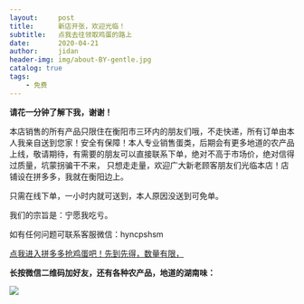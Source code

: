 ```yaml
---
layout:     post
title:      新店开张，欢迎光临！
subtitle:   点我去往领取鸡蛋的路上
date:       2020-04-21
author:     jidan
header-img: img/about-BY-gentle.jpg
catalog: true
tags:
    - 免费
---
```

**请花一分钟了解下我，谢谢！**

本店销售的所有产品只限住在衡阳市三环内的朋友们哦，不走快递，所有订单由本人我亲自送到您家！安全有保障！本人专业销售蛋类，后期会有更多地道的农产品上线，敬请期待，有需要的朋友可以直接联系下单，绝对不高于市场价，绝对信得过质量，坑蒙拐骗干不来，
只想走走量，欢迎广大新老顾客朋友们光临本店！店铺设在拼多多，我就在衡阳边上。

只需在线下单，一小时内就可送到，本人原因没送到可免单。

我们的宗旨是：宁愿我吃亏。

如有任何问题可联系客服微信：hyncpshsm

[点我进入拼多多抢鸡蛋吧！先到先得，数量有限，](https://mobile.yangkeduo.com/goods.html?_wv=41729&_wvx=10&goods_id=101523545663&page_from=0&share_uin=2VKF65ARD45NOUPSNG752YHELY_GEXDA&refer_share_id=s2g7km4hl1t79c4bnb7pwjasl1ujynqv&refer_share_uid=4270167021&refer_share_channel=qq#pushState)
 
**长按微信二维码加好友，还有各种农产品，地道的湖南味：**

![](https://img-blog.csdnimg.cn/20200422135832157.png)